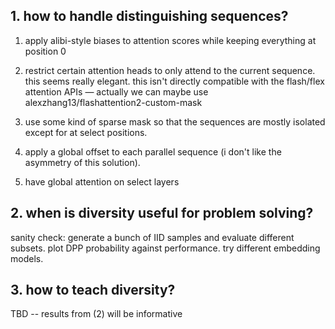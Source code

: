 ## 1. how to handle distinguishing sequences?

1. apply alibi-style biases to attention scores while keeping everything at position 0

2. restrict certain attention heads to only attend to the current sequence. this seems really elegant. this isn't directly compatible with the flash/flex attention APIs — actually we can maybe use alexzhang13/flashattention2-custom-mask

3. use some kind of sparse mask so that the sequences are mostly isolated except for at select positions.

4. apply a global offset to each parallel sequence (i don't like the asymmetry of this solution).

5. have global attention on select layers

## 2. when is diversity useful for problem solving?

sanity check: generate a bunch of IID samples and evaluate different subsets. plot DPP probability against performance. try different embedding models.

## 3. how to teach diversity?

TBD -- results from (2) will be informative
